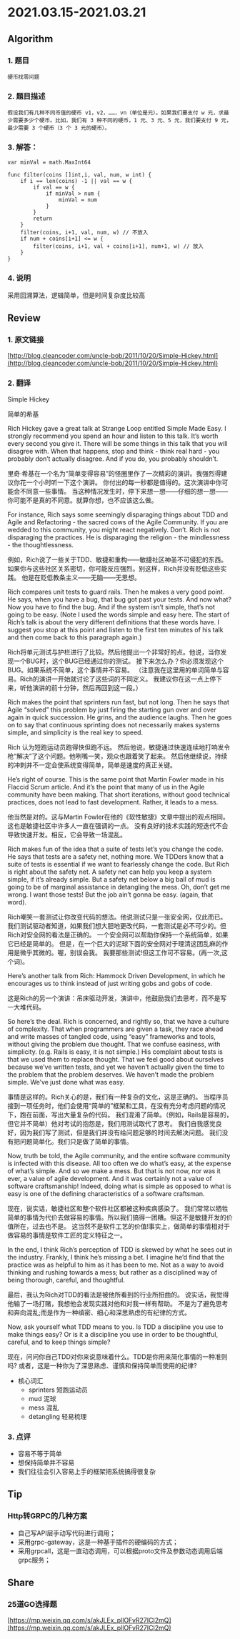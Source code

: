 # 2021.03.15-2021.03.21

## Algorithm
### 1. 题目
```
硬币找零问题
```
### 2. 题目描述
```
假设我们有几种不同币值的硬币 v1，v2，……，vn（单位是元）。如果我们要支付 w 元，求最少需要多少个硬币。比如，我们有 3 种不同的硬币，1 元、3 元、5 元，我们要支付 9 元，最少需要 3 个硬币（3 个 3 元的硬币）。
```

### 3. 解答：
```golang
var minVal = math.MaxInt64

func filter(coins []int,i, val, num, w int) {
	if i == len(coins) -1 || val == w {
		if val == w {
			if minVal > num {
				minVal = num
			}
		}
		return
	}
	filter(coins, i+1, val, num, w) // 不放入
	if num + coins[i+1] <= w {
		filter(coins, i+1, val + coins[i+1], num+1, w) // 放入
	}
}
```
### 4. 说明
采用回溯算法，逻辑简单，但是时间复杂度比较高

## Review
### 1. 原文链接
[http://blog.cleancoder.com/uncle-bob/2011/10/20/Simple-Hickey.html](http://blog.cleancoder.com/uncle-bob/2011/10/20/Simple-Hickey.html)

### 2. 翻译
Simple Hickey

简单的希基

Rich Hickey gave a great talk at Strange Loop entitled Simple Made Easy. I strongly recommend you spend an hour and listen to this talk. 
It’s worth every second you give it. There will be some things in this talk that you will disagree with. 
When that happens, stop and think - think real hard - you probably don’t actually disagree. And if you do, you probably shouldn’t.

里奇·希基在一个名为“简单变得容易”的怪圈里作了一次精彩的演讲。我强烈得建议你花一个小时听一下这个演讲。
你付出的每一秒都是值得的。这次演讲中你可能会不同意一些事情。
当这种情况发生时，停下来想一想——仔细的想一想——你可能不是真的不同意。就算你想，也不应该这么做。

For instance, Rich says some seemingly disparaging things about TDD and Agile and Refactoring - the sacred cows of the Agile Community. 
If you are wedded to this community, you might react negatively. Don’t. Rich is not disparaging the practices. 
He is disparaging the religion - the mindlessness - the thoughtlessness.

例如，Rich说了一些关于TDD、敏捷和重构——敏捷社区神圣不可侵犯的东西。
如果你与这些社区关系密切，你可能反应强烈。别这样，Rich并没有贬低这些实践。
他是在贬低教条主义——无脑——无思想。

Rich compares unit tests to guard rails. Then he makes a very good point. He says, when you have a bug, that bug got past your tests. 
And now what? Now you have to find the bug. And if the system isn’t simple, that’s not going to be easy. 
(Note I used the words simple and easy here. The start of Rich’s talk is about the very different definitions that these words have. 
I suggest you stop at this point and listen to the first ten minutes of his talk and then come back to this paragraph again.)

Rich将单元测试与护栏进行了比较。然后他提出一个非常好的点。他说，当你发现一个BUG时，这个BUG已经通过你的测试。
接下来怎么办？你必须发现这个BUG。如果系统不简单，这个事情并不容易。
（注意我在这里用的单词简单与容易。Rich的演讲一开始就讨论了这些词的不同定义。
我建议你在这一点上停下来，听他演讲的前十分钟，然后再回到这一段。）

Rich makes the point that sprinters run fast, but not long. 
Then he says that Agile “solved” this problem by just firing the starting gun over and over again in quick succession. He grins, and the audience laughs. 
Then he goes on to say that continuous sprinting does not necessarily makes systems simple, and simplicity is the real key to speed.

Rich 认为短跑运动员跑得快但跑不远。
然后他说，敏捷通过快速连续地打响发令枪“解决”了这个问题。他咧嘴一笑，观众也跟着笑了起来。
然后他继续说，持续的冲刺并不一定会使系统变得简单，简单是速度的真正关键。

He’s right of course. This is the same point that Martin Fowler made in his Flaccid Scrum article. 
And it’s the point that many of us in the Agile community have been making. 
That short iterations, without good technical practices, does not lead to fast development. Rather, it leads to a mess.

他当然是对的。这与Martin Fowler在他的《软性敏捷》文章中提出的观点相同。
这也是敏捷社区中许多人一直在强调的一点。
没有良好的技术实践的短迭代不会导致快速开发。相反，它会导致一场混乱。

Rich makes fun of the idea that a suite of tests let’s you change the code. He says that tests are a safety net, nothing more. 
We TDDers know that a suite of tests is essential if we want to fearlessly change the code. But Rich is right about the safety net. 
A safety net can help you keep a system simple, if it’s already simple. 
But a safety net below a big ball of mud is going to be of marginal assistance in detangling the mess. Oh, don’t get me wrong. 
I want those tests! But the job ain’t gonna be easy. (again, that word).

Rich嘲笑一套测试让你改变代码的想法。他说测试只是一张安全网，仅此而已。
我们测试驱动者知道，如果我们想大胆地更改代码，一套测试是必不可少的。但Rich对安全网的看法是正确的。
一个安全网可以帮助你保持一个系统简单，如果它已经是简单的。
但是，在一个巨大的泥球下面的安全网对于理清这团乱麻的作用是微乎其微的。喔，别误会我。
我要那些测试!但这工作可不容易。(再一次,这个词)。

Here’s another talk from Rich: Hammock Driven Development, in which he encourages us to think instead of just writing gobs and gobs of code.

这是Rich的另一个演讲：吊床驱动开发，演讲中，他鼓励我们去思考，而不是写一大堆代码。

So here’s the deal. Rich is concerned, and rightly so, that we have a culture of complexity. 
That when programmers are given a task, they race ahead and write masses of tangled code, using “easy” frameworks and tools, without giving the problem due thought. 
That we confuse easiness, with simplicity. (e.g. Rails is easy, it is not simple.) His complaint about tests is that we used them to replace thought. 
That we feel good about ourselves because we’ve written tests, and yet we haven’t actually given the time to the problem that the problem deserves. 
We haven’t made the problem simple. We’ve just done what was easy.

事情是这样的。Rich关心的是，我们有一种复杂的文化，这是正确的。
当程序员接到一项任务时，他们会使用“简单的”框架和工具，在没有充分考虑问题的情况下，跑在前面，写出大量复杂的代码。
我们混淆了简单。（例如，Rails是容易的，但它并不简单）他对考试的抱怨是，我们用测试取代了思考。
我们自我感觉良好，因为我们写了测试，但是我们并没有给问题足够的时间去解决问题。
我们没有把问题简单化。我们只是做了简单的事情。

Now, truth be told, the Agile community, and the entire software community is infected with this disease. 
All too often we do what’s easy, at the expense of what’s simple. And so we make a mess. But that is not now, nor was it ever, a value of agile development. 
And it was certainly not a value of software craftsmanship! Indeed, doing what is simple as opposed to what is easy is one of the defining characteristics of a software craftsman.

现在，说实话，敏捷社区和整个软件社区都被这种疾病感染了。
我们常常以牺牲简单的事情为代价去做容易的事情。所以我们搞得一团糟。但这不是敏捷开发的价值所在，过去也不是。
这当然不是软件工艺的价值!事实上，做简单的事情相对于做容易的事情是软件工匠的定义特征之一。

In the end, I think Rich’s perception of TDD is skewed by what he sees out in the industry. 
Frankly, I think he’s missing a bet. I imagine he’d find that the practice was as helpful to him as it has been to me. 
Not as a way to avoid thinking and rushing towards a mess; but rather as a disciplined way of being thorough, careful, and thoughtful.

最后，我认为Rich对TDD的看法是被他所看到的行业所扭曲的。
说实话，我觉得他输了一场打赌，我想他会发现实践对他和对我一样有帮助。
不是为了避免思考和奔向混乱;而是作为一种缜密、细心和深思熟虑的有纪律的方式。

Now, ask yourself what TDD means to you. Is TDD a discipline you use to make things easy? 
Or is it a discipline you use in order to be thoughtful, careful, and to keep things simple?

现在，问问你自己TDD对你来说意味着什么。TDD是你用来简化事情的一种准则吗?
或者，这是一种你为了深思熟虑、谨慎和保持简单而使用的纪律?

- 核心词汇
    * sprinters 短跑运动员 
    * mud 泥球
    * mess 混乱
    * detangling 轻易梳理

### 3. 点评
* 容易不等于简单
* 想保持简单并不容易
* 我们往往会引入容易上手的框架把系统搞得很复杂

## Tip
### Http转GRPC的几种方案
* 自己写API层手动写代码进行调用；
* 采用grpc-gateway，这是一种基于插件的硬编码的方式；
* 采用grpcall，这是一直动态调用，可以根据proto文件及参数动态调用后端grpc服务；


## Share
### 25道GO选择题
[https://mp.weixin.qq.com/s/akJLEx_pllOFvR27ICl2mQ](https://mp.weixin.qq.com/s/akJLEx_pllOFvR27ICl2mQ)